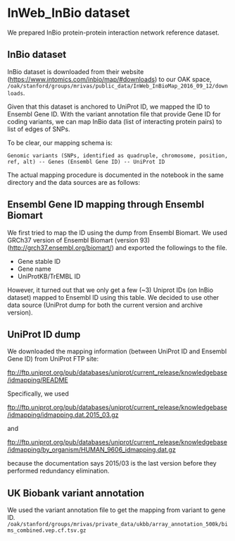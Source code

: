 # InWeb_InBio dataset

We prepared InBio protein-protein interaction network reference dataset.

## InBio dataset
InBio dataset is downloaded from their website (https://www.intomics.com/inbio/map/#downloads) to our OAK space, 
`/oak/stanford/groups/mrivas/public_data/InWeb_InBioMap_2016_09_12/downloads`.

Given that this dataset is anchored to UniProt ID, we mapped the ID to Ensembl Gene ID.
With the variant annotation file that provide Gene ID for coding variants, 
we can map InBio data (list of interacting protein pairs) to 
list of edges of SNPs.

To be clear, our mapping schema is:

```
Genomic variants (SNPs, identified as quadruple, chromosome, position, ref, alt) -- Genes (Ensembl Gene ID) -- UniProt ID
```

The actual mapping procedure is documented in the notebook in the same directory and the data sources are as follows:

## Ensembl Gene ID mapping through Ensembl Biomart
We first tried to map the ID using the dump from Ensembl Biomart. We used GRCh37 version of Ensembl Biomart (version 93) (http://grch37.ensembl.org/biomart/) and exported the followings to the file.

- Gene stable ID
- Gene name
- UniProtKB/TrEMBL ID

However, it turned out that we only get a few (~3) Uniprot IDs (on InBio dataset) mapped to Ensembl ID using this table.
We decided to use other data source (UniProt dump for both the current version and archive version).

## UniProt ID dump

We downloaded the mapping information (between UniProt ID and Ensembl Gene ID) from UniProt FTP site:

ftp://ftp.uniprot.org/pub/databases/uniprot/current_release/knowledgebase/idmapping/README

Specifically, we used 

ftp://ftp.uniprot.org/pub/databases/uniprot/current_release/knowledgebase/idmapping/idmapping.dat.2015_03.gz

and 

ftp://ftp.uniprot.org/pub/databases/uniprot/current_release/knowledgebase/idmapping/by_organism/HUMAN_9606_idmapping.dat.gz

because the documentation says 2015/03 is the last version before they performed redundancy elimination.


## UK Biobank variant annotation
We used the variant annotation file to get the mapping from variant to gene ID.
`/oak/stanford/groups/mrivas/private_data/ukbb/array_annotation_500k/bims_combined.vep.cf.tsv.gz`
